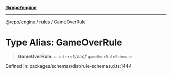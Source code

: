 [**@repo/engine**](../../README.md)

---

[@repo/engine](../../modules.md) / [rules](../README.md) / GameOverRule

# Type Alias: GameOverRule

> **GameOverRule**: `z.infer`\<_typeof_ `gameOverRuleSchema`\>

Defined in: packages/schemas/dist/rule-schemas.d.ts:1444
